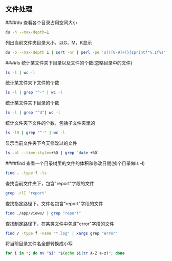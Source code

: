 文件处理
---------

####du
查看各个目录占用空间大小
```sh
du -h --max-depth=1
```
列出当前文件夹目录大小，以G，M，K显示
```sh
du -b --max-depth 1 | sort -nr | perl -pe 's{([0-9]+)}{sprintf"%.1f%s", $1>=2**30? ($1/2**30, "G"): $1>=2**20? ($1/2**20, "M"):$1>=2**10? ($1/2**10, "K"): ($1, "")}e'
```

####ls
统计某文件夹下目录以及文件的个数(忽略目录中的文件)
```sh
ls -l | wc -l
```
统计某文件夹下文件的个数
```sh
ls -l | grep "^-" | wc -l
```
统计某文件夹下目录的个数
```sh
ls -l | grep "^d"| wc -l
```
统计文件夹下文件的个数，包括子文件夹里的
```sh
ls -lR | grep "^-" | wc -l
```
显示当前文件夹下今天修改过的文件
```sh
ls -al --time-style=+%D | grep `date +%D`
```

####find
查看一个目录树里的文件的体积和修改日期(挨个目录做ls -l)
```sh
find . -type f -ls
```
查找当前文件夹下，包含"report"字段的文件
```sh
grep -rlI 'report'
```
查找指定路径下，文件名包含"report"字段的文件
```sh
find ./app/views/ | grep "report"
```
查找制定路径下，在某类文件中包含"error"字段的文件
```sh
find / -type f -name "*.log" | xargs grep "error"
```

将当前目录文件名全部转换成小写
```sh
for i in *; do mv "$i" "$(echo $i|tr A-Z a-z)"; done
```



